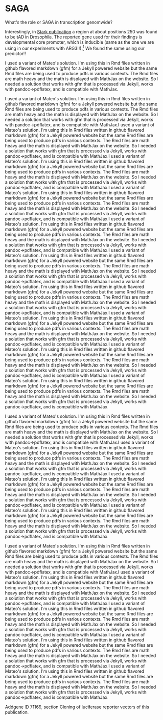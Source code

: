 # SAGA
What's the role or SAGA in transcription genomwide?

Interestingly, in [Stark publication](http://emboj.embopress.org/content/37/16/e98896) a region at about positions 250 was found to be tAD in Drosophila. The reported gene used for their findings is developmental core promoter, which is inducible (same as the one we are using in our experiments with ARG3!!).[<sup>1</sup>](#1)
We found the same using our predictor!!



I used a variant of Mateo's solution. I'm using this in Rmd files written in github flavored markdown (gfm) for a Jekyll powered website but the same Rmd files are being used to produce pdfs in various contexts. The Rmd files are math heavy and the math is displayed with MathJax on the website. So I needed a solution that works with gfm that is processed via Jekyll, works with pandoc->pdflatex, and is compatible with MathJax.


I used a variant of Mateo's solution. I'm using this in Rmd files written in github flavored markdown (gfm) for a Jekyll powered website but the same Rmd files are being used to produce pdfs in various contexts. The Rmd files are math heavy and the math is displayed with MathJax on the website. So I needed a solution that works with gfm that is processed via Jekyll, works with pandoc->pdflatex, and is compatible with MathJax.I used a variant of Mateo's solution. I'm using this in Rmd files written in github flavored markdown (gfm) for a Jekyll powered website but the same Rmd files are being used to produce pdfs in various contexts. The Rmd files are math heavy and the math is displayed with MathJax on the website. So I needed a solution that works with gfm that is processed via Jekyll, works with pandoc->pdflatex, and is compatible with MathJax.I used a variant of Mateo's solution. I'm using this in Rmd files written in github flavored markdown (gfm) for a Jekyll powered website but the same Rmd files are being used to produce pdfs in various contexts. The Rmd files are math heavy and the math is displayed with MathJax on the website. So I needed a solution that works with gfm that is processed via Jekyll, works with pandoc->pdflatex, and is compatible with MathJax.I used a variant of Mateo's solution. I'm using this in Rmd files written in github flavored markdown (gfm) for a Jekyll powered website but the same Rmd files are being used to produce pdfs in various contexts. The Rmd files are math heavy and the math is displayed with MathJax on the website. So I needed a solution that works with gfm that is processed via Jekyll, works with pandoc->pdflatex, and is compatible with MathJax.I used a variant of Mateo's solution. I'm using this in Rmd files written in github flavored markdown (gfm) for a Jekyll powered website but the same Rmd files are being used to produce pdfs in various contexts. The Rmd files are math heavy and the math is displayed with MathJax on the website. So I needed a solution that works with gfm that is processed via Jekyll, works with pandoc->pdflatex, and is compatible with MathJax.I used a variant of Mateo's solution. I'm using this in Rmd files written in github flavored markdown (gfm) for a Jekyll powered website but the same Rmd files are being used to produce pdfs in various contexts. The Rmd files are math heavy and the math is displayed with MathJax on the website. So I needed a solution that works with gfm that is processed via Jekyll, works with pandoc->pdflatex, and is compatible with MathJax.I used a variant of Mateo's solution. I'm using this in Rmd files written in github flavored markdown (gfm) for a Jekyll powered website but the same Rmd files are being used to produce pdfs in various contexts. The Rmd files are math heavy and the math is displayed with MathJax on the website. So I needed a solution that works with gfm that is processed via Jekyll, works with pandoc->pdflatex, and is compatible with MathJax.I used a variant of Mateo's solution. I'm using this in Rmd files written in github flavored markdown (gfm) for a Jekyll powered website but the same Rmd files are being used to produce pdfs in various contexts. The Rmd files are math heavy and the math is displayed with MathJax on the website. So I needed a solution that works with gfm that is processed via Jekyll, works with pandoc->pdflatex, and is compatible with MathJax.I used a variant of Mateo's solution. I'm using this in Rmd files written in github flavored markdown (gfm) for a Jekyll powered website but the same Rmd files are being used to produce pdfs in various contexts. The Rmd files are math heavy and the math is displayed with MathJax on the website. So I needed a solution that works with gfm that is processed via Jekyll, works with pandoc->pdflatex, and is compatible with MathJax.I used a variant of Mateo's solution. I'm using this in Rmd files written in github flavored markdown (gfm) for a Jekyll powered website but the same Rmd files are being used to produce pdfs in various contexts. The Rmd files are math heavy and the math is displayed with MathJax on the website. So I needed a solution that works with gfm that is processed via Jekyll, works with pandoc->pdflatex, and is compatible with MathJax.



I used a variant of Mateo's solution. I'm using this in Rmd files written in github flavored markdown (gfm) for a Jekyll powered website but the same Rmd files are being used to produce pdfs in various contexts. The Rmd files are math heavy and the math is displayed with MathJax on the website. So I needed a solution that works with gfm that is processed via Jekyll, works with pandoc->pdflatex, and is compatible with MathJax.I used a variant of Mateo's solution. I'm using this in Rmd files written in github flavored markdown (gfm) for a Jekyll powered website but the same Rmd files are being used to produce pdfs in various contexts. The Rmd files are math heavy and the math is displayed with MathJax on the website. So I needed a solution that works with gfm that is processed via Jekyll, works with pandoc->pdflatex, and is compatible with MathJax.I used a variant of Mateo's solution. I'm using this in Rmd files written in github flavored markdown (gfm) for a Jekyll powered website but the same Rmd files are being used to produce pdfs in various contexts. The Rmd files are math heavy and the math is displayed with MathJax on the website. So I needed a solution that works with gfm that is processed via Jekyll, works with pandoc->pdflatex, and is compatible with MathJax.I used a variant of Mateo's solution. I'm using this in Rmd files written in github flavored markdown (gfm) for a Jekyll powered website but the same Rmd files are being used to produce pdfs in various contexts. The Rmd files are math heavy and the math is displayed with MathJax on the website. So I needed a solution that works with gfm that is processed via Jekyll, works with pandoc->pdflatex, and is compatible with MathJax.



I used a variant of Mateo's solution. I'm using this in Rmd files written in github flavored markdown (gfm) for a Jekyll powered website but the same Rmd files are being used to produce pdfs in various contexts. The Rmd files are math heavy and the math is displayed with MathJax on the website. So I needed a solution that works with gfm that is processed via Jekyll, works with pandoc->pdflatex, and is compatible with MathJax.I used a variant of Mateo's solution. I'm using this in Rmd files written in github flavored markdown (gfm) for a Jekyll powered website but the same Rmd files are being used to produce pdfs in various contexts. The Rmd files are math heavy and the math is displayed with MathJax on the website. So I needed a solution that works with gfm that is processed via Jekyll, works with pandoc->pdflatex, and is compatible with MathJax.I used a variant of Mateo's solution. I'm using this in Rmd files written in github flavored markdown (gfm) for a Jekyll powered website but the same Rmd files are being used to produce pdfs in various contexts. The Rmd files are math heavy and the math is displayed with MathJax on the website. So I needed a solution that works with gfm that is processed via Jekyll, works with pandoc->pdflatex, and is compatible with MathJax.I used a variant of Mateo's solution. I'm using this in Rmd files written in github flavored markdown (gfm) for a Jekyll powered website but the same Rmd files are being used to produce pdfs in various contexts. The Rmd files are math heavy and the math is displayed with MathJax on the website. So I needed a solution that works with gfm that is processed via Jekyll, works with pandoc->pdflatex, and is compatible with MathJax.I used a variant of Mateo's solution. I'm using this in Rmd files written in github flavored markdown (gfm) for a Jekyll powered website but the same Rmd files are being used to produce pdfs in various contexts. The Rmd files are math heavy and the math is displayed with MathJax on the website. So I needed a solution that works with gfm that is processed via Jekyll, works with pandoc->pdflatex, and is compatible with MathJax.





Addgene ID 71169, section Cloning of luciferase reporter vectors of [this](https://www.nature.com/articles/nature15545) publication.<a class="anchor" id="1"></a>
